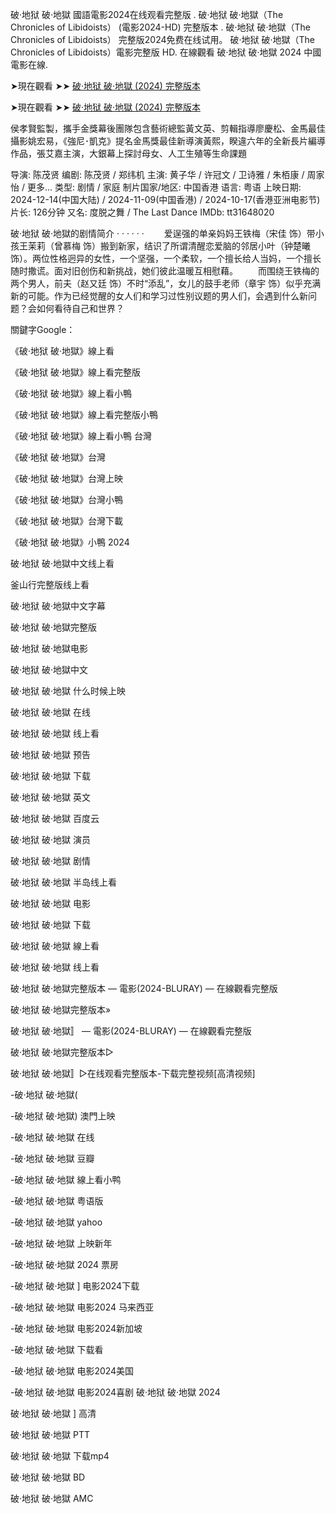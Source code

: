 破·地狱 破·地獄 國語電影2024在线观看完整版 . 破·地狱 破·地獄（The Chronicles of Libidoists） (電影2024-HD) 完整版本 . 破·地狱 破·地獄（The Chronicles of Libidoists） 完整版2024免费在线试用。 破·地狱 破·地獄（The Chronicles of Libidoists）電影完整版 HD. 在線觀看 破·地狱 破·地獄 2024 中國電影在線.

➤現在觀看 ➤➤ [破·地狱 破·地獄 (2024) 完整版本](123justwatch.xyz/zh/movie/936245?ref.github)

➤現在觀看 ➤➤ [破·地狱 破·地獄 (2024) 完整版本](123justwatch.xyz/zh/movie/936245?ref.github)

侯孝賢監製，攜手金獎幕後團隊包含藝術總監黃文英、剪輯指導廖慶松、金馬最佳攝影姚宏易，《強尼･凱克》提名金馬獎最佳新導演黃熙，睽違六年的全新長片編導作品，張艾嘉主演，大銀幕上探討母女、人工生殖等生命課題

导演: 陈茂贤 编剧: 陈茂贤 / 郑纬机 主演: 黄子华 / 许冠文 / 卫诗雅 / 朱栢康 / 周家怡 / 更多... 类型: 剧情 / 家庭 制片国家/地区: 中国香港 语言: 粤语 上映日期: 2024-12-14(中国大陆) / 2024-11-09(中国香港) / 2024-10-17(香港亚洲电影节) 片长: 126分钟 又名: 度脱之舞 / The Last Dance IMDb: tt31648020

破·地狱 破·地獄的剧情简介 · · · · · · 　　爱逞强的单亲妈妈王铁梅（宋佳 饰）带小孩王茉莉（曾慕梅 饰）搬到新家，结识了所谓清醒恋爱脑的邻居小叶（钟楚曦 饰）。两位性格迥异的女性，一个坚强，一个柔软，一个擅长给人当妈，一个擅长随时撒谎。面对旧创伤和新挑战，她们彼此温暖互相慰藉。 　　而围绕王铁梅的两个男人，前夫（赵又廷 饰）不时“添乱”，女儿的鼓手老师（章宇 饰）似乎充满新的可能。作为已经觉醒的女人们和学习过性别议题的男人们，会遇到什么新问题？会如何看待自己和世界？

關鍵字Google：

《破·地狱 破·地獄》線上看

《破·地狱 破·地獄》線上看完整版

《破·地狱 破·地獄》線上看小鴨

《破·地狱 破·地獄》線上看完整版小鴨

《破·地狱 破·地獄》線上看小鴨 台灣

《破·地狱 破·地獄》台灣

《破·地狱 破·地獄》台灣上映

《破·地狱 破·地獄》台灣小鴨

《破·地狱 破·地獄》台灣下載

《破·地狱 破·地獄》小鴨 2024

破·地狱 破·地獄中文线上看

釜山行完整版线上看

破·地狱 破·地獄中文字幕

破·地狱 破·地獄完整版

破·地狱 破·地獄电影

破·地狱 破·地獄中文

破·地狱 破·地獄 什么时候上映

破·地狱 破·地獄 在线

破·地狱 破·地獄 线上看

破·地狱 破·地獄 预告

破·地狱 破·地獄 下载

破·地狱 破·地獄 英文

破·地狱 破·地獄 百度云

破·地狱 破·地獄 演员

破·地狱 破·地獄 剧情

破·地狱 破·地獄 半岛线上看

破·地狱 破·地獄 电影

破·地狱 破·地獄 下载

破·地狱 破·地獄 線上看

破·地狱 破·地獄 线上看

破·地狱 破·地獄完整版本 — 電影(2024-BLURAY) — 在線觀看完整版

破·地狱 破·地獄完整版本»

破·地狱 破·地獄〛 — 電影(2024-BLURAY) — 在線觀看完整版

破·地狱 破·地獄完整版本▷

破·地狱 破·地獄〛▷在线观看完整版本-下载完整视频[高清视频]

-破·地狱 破·地獄(

-破·地狱 破·地獄) 澳門上映

-破·地狱 破·地獄 在线

-破·地狱 破·地獄 豆瓣

-破·地狱 破·地獄 線上看小鸭

-破·地狱 破·地獄 粤语版

-破·地狱 破·地獄 yahoo

-破·地狱 破·地獄 上映新年

-破·地狱 破·地獄 2024 票房

-破·地狱 破·地獄 ] 电影2024下载

-破·地狱 破·地獄 电影2024 马来西亚

-破·地狱 破·地獄 电影2024新加坡

-破·地狱 破·地獄 下载看

-破·地狱 破·地獄 电影2024美国

-破·地狱 破·地獄 电影2024喜剧 破·地狱 破·地獄 2024

破·地狱 破·地獄 ] 高清

破·地狱 破·地獄 PTT

破·地狱 破·地獄 下载mp4

破·地狱 破·地獄 BD

破·地狱 破·地獄 AMC

